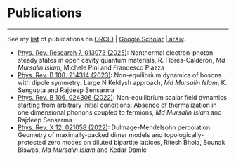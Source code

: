 # Publications
---
See my [list](https://miphysics.github.io/publications) of publications on [ORCID](https://orcid.org/0000-0002-0992-5531) | [Google Scholar](https://scholar.google.com.au/citations?hl=en&user=K5gZKkQAAAAJ) |[ arXiv](https://arxiv.org/a/islam_m_4.html).

- [Phys. Rev. Research 7, 013073 (2025)](https://journals.aps.org/prresearch/abstract/10.1103/PhysRevResearch.7.013073): Nonthermal electron-photon steady states in open cavity quantum materials, R. Flores-Calderón, _Md Mursalin Islam_, Michele Pini and Francesco Piazza
- [Phys. Rev. B 108, 214314 (2023)](https://journals.aps.org/prb/abstract/10.1103/PhysRevB.108.214314): Non-equilibrium dynamics of bosons with dipole symmetry: Large N Keldysh approach, _Md Mursalin Islam_, K. Sengupta and Rajdeep Sensarma
- [Phys. Rev. B 106, 024306 (2022)](https://journals.aps.org/prb/abstract/10.1103/PhysRevB.106.024306): Non-equilibrium scalar field dynamics starting from arbitrary initial conditions: Absence of thermalization in one dimensional phonons coupled to fermions, _Md Mursalin Islam_ and Rajdeep Sensarma
- [Phys. Rev. X 12, 021058 (2022)](https://journals.aps.org/prx/abstract/10.1103/PhysRevX.12.021058): Dulmage-Mendelsohn percolation: Geometry of maximally-packed dimer models and topologically-protected zero modes on diluted bipartite lattices, Ritesh Bhola, Sounak Biswas, _Md Mursalin Islam_ and Kedar Damle

